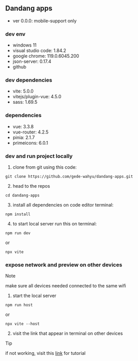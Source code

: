 ## Dandang apps

-   ver 0.0.0: mobile-support only

### dev env

-   windows 11
-   visual studio code: 1.84.2
-   google chrome: 119.0.6045.200
-   json-server: 0.17.4
-   github

### dev dependencies

-   vite: 5.0.0
-   vitejs/plugin-vue: 4.5.0
-   sass: 1.69.5

### dependencies

-   vue: 3.3.8
-   vue-router: 4.2.5
-   pinia: 2.1.7
-   primeicons: 6.0.1

### dev and run project locally

1. clone from git using this code:

```
git clone https://github.com/gede-wahyu/dandang-apps.git
```

2. head to the repos

```
cd dandang-apps
```

3. install all dependencies on code editor terminal:

```
npm install
```

4. to start local server run this on terminal:

```
npm run dev
```

or

```
npx vite
```

### expose network and preview on other devices

> [!NOTE]
> make sure all devices needed connected to the same wifi

1. start the local server

```
npm run host
```

or

```
npx vite --host
```

2. visit the link that appear in terminal on other devices

> [!TIP]
> if not working, visit this [link](https://www.youtube.com/watch?v=uRYHX4EwYYA) for tutorial
